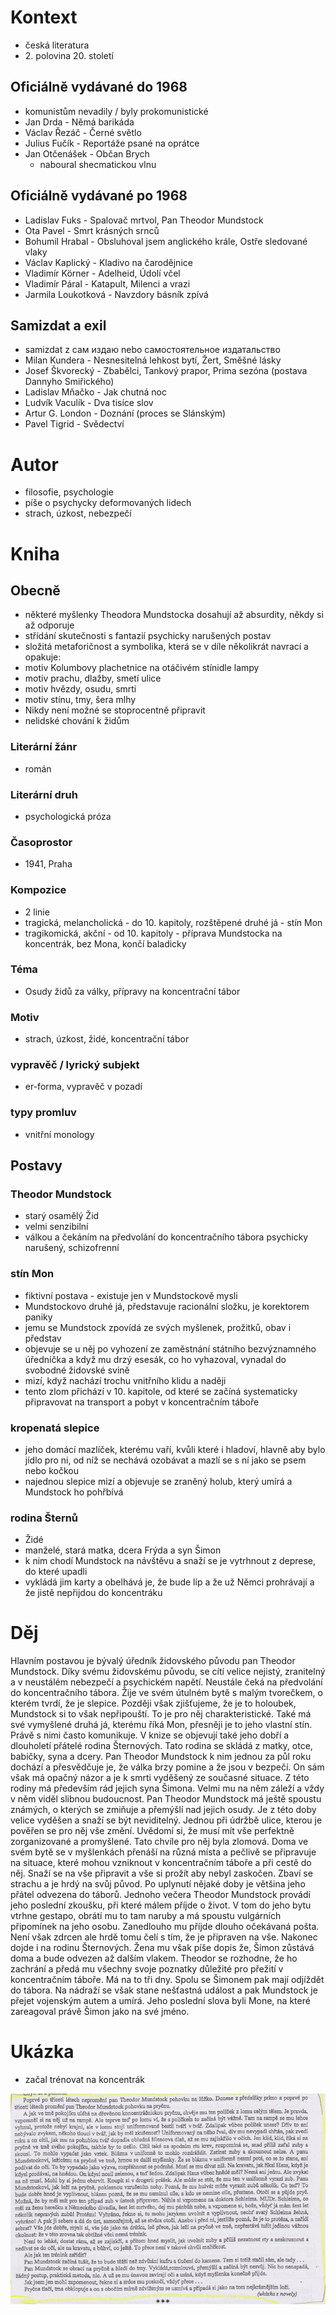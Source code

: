 # Kontext
* česká literatura
* 2\. polovina 20. století

## Oficiálně vydávané do 1968
* komunistům nevadily / byly prokomunistické
* Jan Drda - Němá barikáda
* Václav Řezáč - Černé světlo
* Julius Fučík - Reportáže psané na oprátce
* Jan Otčenášek - Občan Brych
  * naboural shecmatickou vlnu

## Oficiálně vydávané po 1968
* Ladislav Fuks - Spalovač mrtvol, Pan Theodor Mundstock
* Ota Pavel - Smrt krásných srnců
* Bohumil Hrabal - Obsluhoval jsem anglického krále, Ostře sledované vlaky
* Václav Kaplický - Kladivo na čarodějnice
* Vladimír Körner - Adelheid, Údolí včel
* Vladimír Páral - Katapult, Milenci a vrazi
* Jarmila Loukotková - Navzdory básník zpívá

## Samizdat a exil
* samizdat z сам издаю nebo самостоятельное издатальство
* Milan Kundera - Nesnesitelná lehkost bytí, Žert, Směšné lásky
* Josef Škvorecký - Zbabělci, Tankový prapor, Prima sezóna (postava Dannyho Smiřického)
* Ladislav Mňačko - Jak chutná noc
* Ludvík Vaculík - Dva tisíce slov
* Artur G. London - Doznání (proces se Slánským)
* Pavel Tigrid - Svědectví

# Autor
* filosofie, psychologie
* píše o psychycky deformovaných lidech
* strach, úzkost, nebezpečí

# Kniha
## Obecně
* některé myšlenky Theodora Mundstocka dosahují až absurdity, někdy si až odporuje
* střídání skutečnosti s fantazií psychicky narušených postav
* složitá metaforičnost a symbolika, která se v díle několikrát navrací a opakuje:
* motiv Kolumbovy plachetnice na otáčivém stínidle lampy
* motiv prachu, dlažby, smetí ulice
* motiv hvězdy, osudu, smrti
* motiv stínu, tmy, šera mlhy
* Nikdy není možné se stoprocentně připravit
* nelidské chování k židům


### Literární žánr
* román

### Literární druh
* psychologická próza

### Časoprostor
* 1941, Praha

### Kompozice
* 2 linie
* tragická, melancholická - do 10. kapitoly, rozštěpené druhé já - stín Mon
* tragikomická, akční - od 10. kapitoly - příprava Mundstocka na koncentrák, bez Mona, končí baladicky

### Téma
* Osudy židů za války, přípravy na koncentrační tábor

### Motiv
* strach, úzkost, židé, koncentrační tábor

### vypravěč / lyrický subjekt
* er-forma, vypravěč v pozadí

### typy promluv
* vnitřní monology 

## Postavy
### Theodor Mundstock
* starý osamělý Žid
* velmi senzibilní
* válkou a čekáním na předvolání do koncentračního tábora psychicky narušený, schizofrenní

### stín Mon
* fiktivní postava - existuje jen v Mundstockově mysli
* Mundstockovo druhé já, představuje racionální složku, je korektorem paniky
* jemu se Mundstock zpovídá ze svých myšlenek, prožitků, obav i představ
* objevuje se u něj po vyhození ze zaměstnání státního bezvýznamného úředníčka a když mu drzý esesák, co ho vyhazoval, vynadal do svobodné židovské svině
* mizí, když nachází trochu vnitřního klidu a naději
* tento zlom přichází v 10. kapitole, od které se začíná systematicky připravovat na transport a pobyt v koncentračním táboře

### kropenatá slepice
* jeho domácí mazlíček, kterému vaří, kvůli které i hladoví, hlavně aby bylo jídlo pro ni, od níž se nechává ozobávat a mazlí se s ní jako se psem nebo kočkou
* najednou slepice mizí a objevuje se zraněný holub, který umírá a Mundstock ho pohřbívá

### rodina Šternů 
* Židé
* manželé, stará matka, dcera Frýda a syn Šimon
* k nim chodí Mundstock na návštěvu a snaží se je vytrhnout z deprese, do které upadli
* vykládá jim karty a obelhává je, že bude líp a že už Němci prohrávají a že jistě nepřijdou do koncentráku

# Děj
Hlavním postavou je bývalý úředník židovského původu pan Theodor Mundstock. Díky svému židovskému původu, se cítí velice nejistý, zranitelný a v neustálém nebezpečí a psychickém napětí. Neustále čeká na předvolání do koncentračního tábora. Žije ve svém útulném bytě s malým tvorečkem, o kterém tvrdí, že je slepice. Později však zjišťujeme, že je to holoubek, Mundstock si to však nepřipouští. To je pro něj charakteristické. Také má své vymyšlené druhá já, kterému říká Mon, přesněji je to jeho vlastní stín. Právě s nimi často komunikuje. V knize se objevují také jeho dobří a dlouholetí přátelé rodina Šternových. Tato rodina se skládá z matky, otce, babičky, syna a dcery. Pan Theodor Mundstock k nim jednou za půl roku dochází a přesvědčuje je, že válka brzy pomine a že jsou v bezpečí. On sám však má opačný názor a je k smrti vyděšený ze současné situace. Z této rodiny má především rád jejich syna Šimona. Velmi mu na něm záleží a vždy v něm viděl slibnou budoucnost. Pan Theodor Mundstock má ještě spoustu známých, o kterých se zmiňuje a přemýšlí nad jejich osudy. Je z této doby velice vyděšen a snaží se být neviditelný. Jednou při údržbě ulice, kterou je pověřen se pro něj vše změní. Uvědomí si, že musí mít vše perfektně zorganizované a promyšlené. Tato chvíle pro něj byla zlomová. Doma ve svém bytě se v myšlenkách přenáší na různá místa a pečlivě se připravuje na situace, které mohou vzniknout v koncentračním táboře a při cestě do něj. Snaží se na vše připravit a vše si prožít aby nebyl zaskočen. Zbaví se strachu a je hrdý na svůj původ. Po uplynutí nějaké doby je většina jeho přátel odvezena do táborů. Jednoho večera Theodor Mundstock provádí jeho poslední zkoušku, při které málem příjde o život. V tom do jeho bytu vtrhne gestapo, obrátí mu to tam naruby a má spoustu vulgárních připomínek na jeho osobu. Zanedlouho mu příjde dlouho očekávaná pošta. Není však zdrcen ale hrdě tomu čelí s tím, že je připraven na vše. Nakonec dojde i na rodinu Šternových. Žena mu však píše dopis že, Šimon zůstává doma a bude odvezen až dalším vlakem. Theodor se rozhodne, že ho zachrání a předá mu všechny svoje poznatky důležité pro přežití v koncentračním táboře. Má na to tři dny. Spolu se Šimonem pak mají odjíždět do tábora. Na nádraží se však stane nešťastná událost a pak Mundstock je přejet vojenským autem a umírá. Jeho poslední slova byli Mone, na které zareagoval právě Šimon jako na své jméno.

# Ukázka
* začal trénovat na koncentrák

![ukázak](ukazka.png)